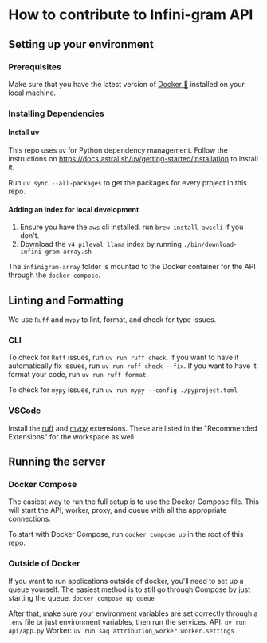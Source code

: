 # How to contribute to Infini-gram API

## Setting up your environment

### Prerequisites

Make sure that you have the latest version of [Docker 🐳](https://www.docker.com/get-started)
installed on your local machine.

### Installing Dependencies

#### Install uv

This repo uses `uv` for Python dependency management. Follow the instructions on https://docs.astral.sh/uv/getting-started/installation to install it.

Run `uv sync --all-packages` to get the packages for every project in this repo.

#### Adding an index for local development

1. Ensure you have the `aws` cli installed. run `brew install awscli` if you don't.
2. Download the `v4_pileval_llama` index by running `./bin/download-infini-gram-array.sh`

The `infinigram-array` folder is mounted to the Docker container for the API through the `docker-compose`. 

## Linting and Formatting

We use `Ruff` and `mypy` to lint, format, and check for type issues.

### CLI
To check for `Ruff` issues, run `uv run ruff check`. If you want to have it automatically fix issues, run `uv run ruff check --fix`. If you want to have it format your code, run `uv run ruff format`.

To check for `mypy` issues, run `uv run mypy --config ./pyproject.toml`

### VSCode
Install the [ruff](https://marketplace.visualstudio.com/items?itemName=charliermarsh.ruff) and [mypy](https://marketplace.visualstudio.com/items?itemName=ms-python.mypy-type-checker) extensions. These are listed in the "Recommended Extensions" for the workspace as well.

## Running the server

### Docker Compose
The easiest way to run the full setup is to use the Docker Compose file. This will start the API, worker, proxy, and queue with all the appropriate connections.

To start with Docker Compose, run `docker compose up` in the root of this repo.


### Outside of Docker
If you want to run applications outside of docker, you'll need to set up a queue yourself. The easiest method is to still go through Compose by just starting the queue. `docker compose up queue`

After that, make sure your environment variables are set correctly through a `.env` file or just environment variables, then run the services.
API: `uv run api/app.py`
Worker: `uv run saq attribution_worker.worker.settings`